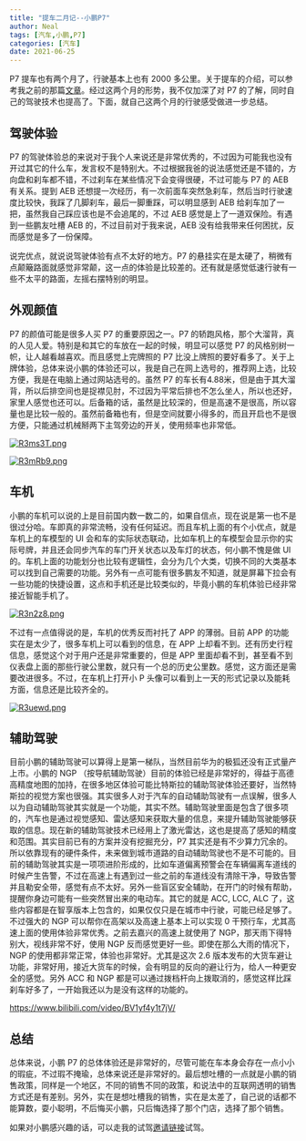 ```yaml
---
title: "提车二月记--小鹏P7"
author: Neal
tags: [汽车,小鹏,P7]
categories: [汽车]
date: 2021-06-25
---
```


P7 提车也有两个月了，行驶基本上也有 2000 多公里。关于提车的介绍，可以参考我之前的那篇[文章](https://madneal.com/post/xiaopeng/)。经过这两个月的形势，我不仅加深了对 P7 的了解，同时自己的驾驶技术也提高了。下面，就自己这两个月的行驶感受做进一步总结。

## 驾驶体验

P7 的驾驶体验总的来说对于我个人来说还是非常优秀的，不过因为可能我也没有开过其它的什么车，发言权不是特别大。不过根据我爸的说法感觉还是不错的，方向盘和刹车都不错，不过刹车在某些情况下会变得很硬，不过可能与 P7 的 AEB 有关系。提到 AEB 还想提一次经历，有一次前面车突然急刹车，然后当时行驶速度比较快，我踩了几脚刹车，最后一脚重踩，可以明显感到 AEB 给刹车加了一把，虽然我自己踩应该也是不会追尾的，不过 AEB 感觉是上了一道双保险。有遇到一些鹏友吐槽 AEB 的，不过目前对于我来说，AEB 没有给我带来任何困扰，反而感觉是多了一份保障。

说完优点，就说说驾驶体验有点不太好的地方。P7 的悬挂实在是太硬了，稍微有点颠簸路面就感觉非常颠，这一点的体验是比较差的。还有就是感觉低速行驶有一些不太平的路面，左摇右摆特别的明显。

## 外观颜值

P7 的颜值可能是很多人买 P7 的重要原因之一。P7 的轿跑风格，那个大溜背，真的人见人爱。特别是和其它的车放在一起的时候，明显可以感觉 P7 的风格别树一帜，让人越看越喜欢。而且感觉上完牌照的 P7 比没上牌照的要好看多了。关于上牌体验，总体来说小鹏的体验还可以，我是自己在网上选号的，推荐网上选，比较方便，我是在电脑上通过网站选号的。虽然 P7 的车长有4.88米，但是由于其大溜背，所以后排空间也是捉襟见肘，不过因为平常后排也不怎么坐人，所以也还好，家里人感觉也还可以。后备箱的话，虽然是比较深的，但是高速不是很高，所以容量也是比较一般的。虽然前备箱也有，但是空间就要小得多的，而且开启也不是很方便，只能通过机械掰两下主驾旁边的开关，使用频率也非常低。

[![R3ms3T.png](https://z3.ax1x.com/2021/06/25/R3ms3T.png)](https://imgtu.com/i/R3ms3T)

[![R3mRb9.png](https://z3.ax1x.com/2021/06/25/R3mRb9.png)](https://imgtu.com/i/R3mRb9)

## 车机

小鹏的车机可以说的上是目前国内数一数二的，如果自信点，现在说是第一也不是很过分哈。车即真的非常流畅，没有任何延迟。而且车机上面的有个小优点，就是车机上的车模型的 UI 会和车的实际状态联动，比如车机上的车模型会显示你的实际号牌，并且还会同步汽车的车门开关状态以及车灯的状态，何小鹏不愧是做 UI 的。车机上面的功能划分也比较有逻辑性，会分为几个大类，切换不同的大类基本可以找到自己需要的功能。另外有一点可能有很多鹏友不知道，就是屏幕下拉会有一些功能的快捷设置，这点和手机还是比较类似的，毕竟小鹏的车机体验已经非常接近智能手机了。

[![R3n2z8.png](https://z3.ax1x.com/2021/06/25/R3n2z8.png)](https://imgtu.com/i/R3n2z8)

不过有一点值得说的是，车机的优秀反而衬托了 APP 的薄弱。目前 APP 的功能实在是太少了，很多车机上可以看到的信息，在 APP 上却看不到。还有历史行程信息，感觉这个对于用户还是非常重要的，但是 APP 里面却看不到，甚至看不到仪表盘上面的那些行驶公里数，就只有一个总的历史公里数。感觉，这方面还是需要改进很多。不过，在车机上打开小 P 头像可以看到上一天的形式记录以及能耗方面，信息还是比较齐全的。

[![R3uewd.png](https://z3.ax1x.com/2021/06/25/R3uewd.png)](https://imgtu.com/i/R3uewd)

## 辅助驾驶

目前小鹏的辅助驾驶可以算得上是第一梯队，当然目前华为的极狐还没有正式量产上市。小鹏的 NGP （按导航辅助驾驶）目前的体验已经是非常好的，得益于高德高精度地图的加持，在很多地区体验可能比特斯拉的辅助驾驶体验还要好，当然特斯拉的视觉方案也很强。其实很多人对于汽车的自动辅助驾驶有一点误解，很多人以为自动辅助驾驶其实就是一个功能，其实不然。辅助驾驶里面是包含了很多项的，汽车也是通过视觉感知、雷达感知来获取大量的信息，来提升辅助驾驶能够获取的信息。现在新的辅助驾驶技术已经用上了激光雷达，这也是提高了感知的精度和范围。其实目前已有的方案并没有挖掘充分，P7 其实还是有不少算力冗余的。所以依靠现有的硬件条件，未来做到城市道路的自动辅助驾驶也不是不可能的。目前的辅助驾驶其实是一项项进阶形成的，比如车道偏离预警会在车辆偏离车道线的时候产生告警，不过在高速上有遇到过一些之前的车道线没有清除干净，导致告警并且勒安全带，感觉有点不太好。另外一些盲区安全辅助，在开门的时候有帮助，提醒你身边可能有一些突然冒出来的电动车。其它的就是 ACC, LCC, ALC 了，这些内容都是在智享版本上包含的，如果仅仅只是在城市中行驶，可能已经足够了。不过强大的 NGP 可以帮你在高架以及高速上基本上可以实现 0 干预行车，尤其高速上面的使用体验非常优秀。之前去嘉兴的高速上就使用了 NGP，那天雨下得特别大，视线非常不好，使用 NGP 反而感觉更好一些。即使在那么大雨的情况下，NGP 的使用都非常正常，体验也非常好。尤其是这次 2.6 版本发布的大货车避让功能，非常好用，接近大货车的时候，会有明显的反向的避让行为，给人一种更安全的感觉。另外 ACC 和 NGP 都是可以通过拨档杆向上拨取消的，感觉这样比踩刹车好多了，一开始我还以为是没有这样的功能的。

https://www.bilibili.com/video/BV1yf4y1t7jV/

## 总结

总体来说，小鹏 P7 的总体体验还是非常好的，尽管可能在车本身会存在一点小小的瑕疵，不过瑕不掩瑜，总体来说还是非常好的。最后想吐槽的一点就是小鹏的销售政策，同样是一个地区，不同的销售不同的政策，和说法中的互联网透明的销售方式还是有差别。另外，实在是想吐槽我的销售，实在是太差了，自己说的话都不能算数，耍小聪明，不后悔买小鹏，只后悔选择了那个门店，选择了那个销售。

如果对小鹏感兴趣的话，可以走我的试驾[邀请链接](https://events.xiaopeng.com/r18f95.html?token=2cf68377)试驾。

